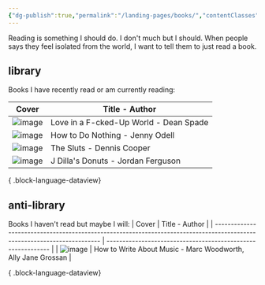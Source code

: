 ```yaml
---
{"dg-publish":true,"permalink":"/landing-pages/books/","contentClasses":"cards"}
---
```


Reading is something I should do. I don't much but I should. When people says they feel isolated from the world, I want to tell them to just read a book. 

## library

Books I have recently read or am currently reading:

| Cover                                                                                                                     | Title - Author                         |
| ------------------------------------------------------------------------------------------------------------------------- | -------------------------------------- |
| ![image](https://images-na.ssl-images-amazon.com/images/S/compressed.photo.goodreads.com/books/1719002769i/212924187.jpg) | Love in a F-cked-Up World - Dean Spade |
| ![image](https://images-na.ssl-images-amazon.com/images/S/compressed.photo.goodreads.com/books/1550724373l/42771901.jpg)  | How to Do Nothing - Jenny Odell        |
| ![image](https://images-na.ssl-images-amazon.com/images/S/compressed.photo.goodreads.com/books/1705743794i/51587.jpg)     | The Sluts - Dennis Cooper              |
| ![image](https://images-na.ssl-images-amazon.com/images/S/compressed.photo.goodreads.com/books/1398382526i/22009847.jpg)  | J Dilla's Donuts - Jordan Ferguson     |

{ .block-language-dataview}
## anti-library

Books I haven't read but maybe I will:
| Cover                                                                                                                    | Title - Author                                               |
| ------------------------------------------------------------------------------------------------------------------------ | ------------------------------------------------------------ |
| ![image](https://images-na.ssl-images-amazon.com/images/S/compressed.photo.goodreads.com/books/1421837014i/21531347.jpg) | How to Write About Music - Marc Woodworth, Ally Jane Grossan |

{ .block-language-dataview}
